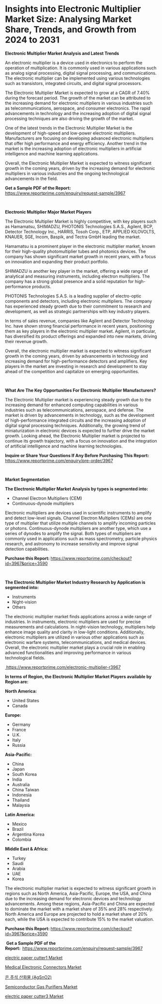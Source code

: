 <p><h1>Insights into Electronic Multiplier Market Size: Analysing Market Share, Trends, and Growth from 2024 to 2031</h1></p><p><strong>Electronic Multiplier Market Analysis and Latest Trends</strong></p>
<p><p>An electronic multiplier is a device used in electronics to perform the operation of multiplication. It is commonly used in various applications such as analog signal processing, digital signal processing, and communications. The electronic multiplier can be implemented using various technologies such as transistors, integrated circuits, and digital signal processors.</p><p>The Electronic Multiplier Market is expected to grow at a CAGR of 7.40% during the forecast period. The growth of the market can be attributed to the increasing demand for electronic multipliers in various industries such as telecommunications, aerospace, and consumer electronics. The rapid advancements in technology and the increasing adoption of digital signal processing techniques are also driving the growth of the market.</p><p>One of the latest trends in the Electronic Multiplier Market is the development of high-speed and low-power electronic multipliers. Manufacturers are focusing on developing advanced electronic multipliers that offer high performance and energy efficiency. Another trend in the market is the increasing adoption of electronic multipliers in artificial intelligence and machine learning applications.</p><p>Overall, the Electronic Multiplier Market is expected to witness significant growth in the coming years, driven by the increasing demand for electronic multipliers in various industries and the ongoing technological advancements in the field.</p></p>
<p><strong>Get a Sample PDF of the Report:&nbsp;</strong> <a href="https://www.reportprime.com/enquiry/request-sample/3967">https://www.reportprime.com/enquiry/request-sample/3967</a></p>
<p>&nbsp;</p>
<p><strong>Electronic Multiplier Major Market Players</strong></p>
<p><p>The Electronic Multiplier Market is highly competitive, with key players such as Hamamatsu, SHIMADZU, PHOTONIS Technologies S.A.S., Agilent, BCP, Detector Technology Inc., HARRIS, Tosoh Corp., ETP, APPLIED KILOVOLTS, KNAUER, SGE, Incom, Baspik, and Tectra GmbH leading the market.</p><p>Hamamatsu is a prominent player in the electronic multiplier market, known for their high-quality photomultiplier tubes and photonics devices. The company has shown significant market growth in recent years, with a focus on innovation and expanding their product portfolio.</p><p>SHIMADZU is another key player in the market, offering a wide range of analytical and measuring instruments, including electron multipliers. The company has a strong global presence and a solid reputation for high-performance products.</p><p>PHOTONIS Technologies S.A.S. is a leading supplier of electro-optic components and detectors, including electronic multipliers. The company has experienced steady growth due to their commitment to research and development, as well as strategic partnerships with key industry players.</p><p>In terms of sales revenue, companies like Agilent and Detector Technology Inc. have shown strong financial performance in recent years, positioning them as key players in the electronic multiplier market. Agilent, in particular, has diversified its product offerings and expanded into new markets, driving their revenue growth.</p><p>Overall, the electronic multiplier market is expected to witness significant growth in the coming years, driven by advancements in technology and increasing demand for high-performance detectors and amplifiers. Key players in the market are investing in research and development to stay ahead of the competition and capitalize on emerging opportunities.</p></p>
<p>&nbsp;</p>
<p><strong>What Are The Key Opportunities For Electronic Multiplier Manufacturers?</strong></p>
<p><p>The Electronic Multiplier market is experiencing steady growth due to the increasing demand for enhanced computing capabilities in various industries such as telecommunications, aerospace, and defense. The market is driven by advancements in technology, such as the development of high-performance integrated circuits and the increasing adoption of digital signal processing techniques. Additionally, the growing trend of miniaturization in electronic devices is expected to further drive the market growth. Looking ahead, the Electronic Multiplier market is projected to continue its growth trajectory, with a focus on innovation and the integration of artificial intelligence and machine learning technologies.</p></p>
<p><strong>Inquire or Share Your Questions If Any Before Purchasing This Report:</strong> <a href="https://www.reportprime.com/enquiry/pre-order/3967">https://www.reportprime.com/enquiry/pre-order/3967</a></p>
<p>&nbsp;</p>
<p><strong>Market Segmentation</strong></p>
<p><strong>The Electronic Multiplier Market Analysis by types is segmented into:</strong></p>
<p><ul><li>Channel Electron Multipliers (CEM)</li><li>Continuous-dynode multipliers</li></ul></p>
<p><p>Electronic multipliers are devices used in scientific instruments to amplify and detect low-level signals. Channel Electron Multipliers (CEMs) are one type of multiplier that utilize multiple channels to amplify incoming particles or photons. Continuous-dynode multipliers are another type, which use a series of dynodes to amplify the signal. Both types of multipliers are commonly used in applications such as mass spectrometry, particle physics research, and astronomy to increase sensitivity and improve signal detection capabilities.</p></p>
<p><strong>Purchase this Report:&nbsp;</strong><a href="https://www.reportprime.com/checkout?id=3967&price=3590">https://www.reportprime.com/checkout?id=3967&price=3590</a></p>
<p>&nbsp;</p>
<p><strong>The Electronic Multiplier Market Industry Research by Application is segmented into:</strong></p>
<p><ul><li>Instruments</li><li>Night-vision</li><li>Others</li></ul></p>
<p><p>The electronic multiplier market finds applications across a wide range of industries. In instruments, electronic multipliers are used for precise measurements and calculations. In night-vision technology, multipliers help enhance image quality and clarity in low-light conditions. Additionally, electronic multipliers are utilized in various other applications such as electronic warfare systems, telecommunications, and medical devices. Overall, the electronic multiplier market plays a crucial role in enabling advanced functionalities and improving performance in various technological fields.</p></p>
<p><a href="https://www.reportprime.com/electronic-multiplier-r3967">&nbsp;https://www.reportprime.com/electronic-multiplier-r3967</a></p>
<p><strong>In terms of Region, the Electronic Multiplier Market Players available by Region are:</strong></p>
<p>
    <p> <strong> North America: </strong>
        <ul>
            <li>United States</li>
            <li>Canada</li>
        </ul>
        </p> 
    <p> <strong> Europe: </strong>
        <ul>
            <li>Germany</li>
            <li>France</li>
            <li>U.K.</li>
            <li>Italy</li>
            <li>Russia</li>
        </ul>
        </p> 
    <p> <strong> Asia-Pacific: </strong>
        <ul>
            <li>China</li>
            <li>Japan</li>
            <li>South Korea</li>
            <li>India</li>
            <li>Australia</li>
            <li>China Taiwan</li>
            <li>Indonesia</li>
            <li>Thailand</li>
            <li>Malaysia</li>
        </ul>
        </p> 
    <p> <strong> Latin America: </strong>
        <ul>
            <li>Mexico</li>
            <li>Brazil</li>
            <li>Argentina Korea</li>
            <li>Colombia</li>
        </ul>
        </p> 
    <p> <strong> Middle East & Africa: </strong>
        <ul>
            <li>Turkey</li>
            <li>Saudi</li>
            <li>Arabia</li>
            <li>UAE</li>
            <li>Korea</li>
        </ul>
    </p>
    </p>
<p><p>The electronic multiplier market is expected to witness significant growth in regions such as North America, Asia-Pacific, Europe, the USA, and China due to the increasing demand for electronic devices and technology advancements. Among these regions, Asia-Pacific and China are expected to dominate the market with a market share of 35% and 28% respectively. North America and Europe are projected to hold a market share of 20% each, while the USA is expected to contribute 15% to the market valuation.</p></p>
<p><strong>Purchase this Report: </strong><a href="https://www.reportprime.com/checkout?id=3967&price=3590">https://www.reportprime.com/checkout?id=3967&price=3590</a></p>
<p>&nbsp;<strong>Get a Sample PDF of the Report:&nbsp;&nbsp;</strong><a href="https://www.reportprime.com/enquiry/request-sample/3967">https://www.reportprime.com/enquiry/request-sample/3967</a></p>
<p><strong></strong></p>
<p><p><a href="https://github.com/maesanjaya8/Market-Research-Report-List-1/blob/main/electric-paper-cutter1-market.md">electric paper cutter1 Market</a></p><p><a href="https://github.com/kaiserrayhan25/Market-Research-Report-List-1/blob/main/medical-electronic-connectors-market.md">Medical Electronic Connectors Market</a></p><p><a href="https://github.com/nigaleamar09/Market-Research-Report-List-2/blob/main/3263515103639.md">은 주석 산화물 (AgSnO2)</a></p><p><a href="https://github.com/AdrianaPaucek2023/Market-Research-Report-List-2/blob/main/semiconductor-gas-purifiers-market.md">Semiconductor Gas Purifiers Market</a></p><p><a href="https://github.com/sowravmitra0/Market-Research-Report-List-1/blob/main/electric-paper-cutter3-market.md">electric paper cutter3 Market</a></p></p>
